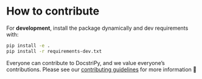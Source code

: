# How to contribute

For **development**, install the package dynamically and dev requirements with:

```bash
pip install -e .
pip install -r requirements-dev.txt
```

Everyone can contribute to DocstriPy, and we value everyone’s contributions. Please see our
[contributing guidelines](https://github.com/valentingol/logml/blob/main/CONTRIBUTING.md)
for more information 🤗
